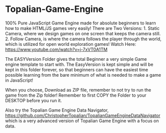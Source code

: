 # Topalian-Game-Engine<br>
100% Pure JavaScript Game Engine made for absolute beginners to learn how to make HTML/JS games very easily! There are Two Versions: 1. Static Camera, where we design games on one screen that keeps the camera still. 2. Follow Camera,  is where the camera follows the player through the world, which is utilized for open world exploration games! Watch Here: https://www.youtube.com/watch?v=j-7xVT0A1TM

The EASYVersion Folder gives the total Beginner a very simple Game engine template to start with.
The EasyVersion is kept simple and will be kept in this folder forever, so that beginners can have the easiest time possible learning from the bare minimum of what is needed to make a game in JavaScript!
 
When you choose, Download as ZIP file, remember to not try to run the game from the Zip folder!
Remember to first COPY the Folder to your DESKTOP before you run it.

Also try the Topalian Game Engine Data Navigator, https://github.com/ChristopherTopalian/TopalianGameEngineDataNavigator <br>
which is a very advanced version of Topalian Game Engine with a focus on data.
